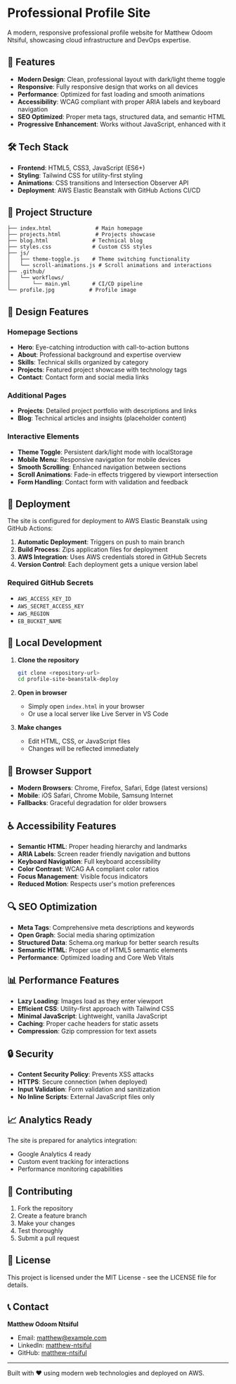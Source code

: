 # Professional Profile Site

A modern, responsive professional profile website for Matthew Odoom Ntsiful, showcasing cloud infrastructure and DevOps expertise.

## 🚀 Features

- **Modern Design**: Clean, professional layout with dark/light theme toggle
- **Responsive**: Fully responsive design that works on all devices
- **Performance**: Optimized for fast loading and smooth animations
- **Accessibility**: WCAG compliant with proper ARIA labels and keyboard navigation
- **SEO Optimized**: Proper meta tags, structured data, and semantic HTML
- **Progressive Enhancement**: Works without JavaScript, enhanced with it

## 🛠️ Tech Stack

- **Frontend**: HTML5, CSS3, JavaScript (ES6+)
- **Styling**: Tailwind CSS for utility-first styling
- **Animations**: CSS transitions and Intersection Observer API
- **Deployment**: AWS Elastic Beanstalk with GitHub Actions CI/CD

## 📁 Project Structure

```
├── index.html              # Main homepage
├── projects.html           # Projects showcase
├── blog.html              # Technical blog
├── styles.css             # Custom CSS styles
├── js/
│   ├── theme-toggle.js    # Theme switching functionality
│   └── scroll-animations.js # Scroll animations and interactions
├── .github/
│   └── workflows/
│       └── main.yml       # CI/CD pipeline
└── profile.jpg           # Profile image
```

## 🎨 Design Features

### Homepage Sections
- **Hero**: Eye-catching introduction with call-to-action buttons
- **About**: Professional background and expertise overview
- **Skills**: Technical skills organized by category
- **Projects**: Featured project showcase with technology tags
- **Contact**: Contact form and social media links

### Additional Pages
- **Projects**: Detailed project portfolio with descriptions and links
- **Blog**: Technical articles and insights (placeholder content)

### Interactive Elements
- **Theme Toggle**: Persistent dark/light mode with localStorage
- **Mobile Menu**: Responsive navigation for mobile devices
- **Smooth Scrolling**: Enhanced navigation between sections
- **Scroll Animations**: Fade-in effects triggered by viewport intersection
- **Form Handling**: Contact form with validation and feedback

## 🚀 Deployment

The site is configured for deployment to AWS Elastic Beanstalk using GitHub Actions:

1. **Automatic Deployment**: Triggers on push to main branch
2. **Build Process**: Zips application files for deployment
3. **AWS Integration**: Uses AWS credentials stored in GitHub Secrets
4. **Version Control**: Each deployment gets a unique version label

### Required GitHub Secrets
- `AWS_ACCESS_KEY_ID`
- `AWS_SECRET_ACCESS_KEY`
- `AWS_REGION`
- `EB_BUCKET_NAME`

## 🔧 Local Development

1. **Clone the repository**
   ```bash
   git clone <repository-url>
   cd profile-site-beanstalk-deploy
   ```

2. **Open in browser**
   - Simply open `index.html` in your browser
   - Or use a local server like Live Server in VS Code

3. **Make changes**
   - Edit HTML, CSS, or JavaScript files
   - Changes will be reflected immediately

## 📱 Browser Support

- **Modern Browsers**: Chrome, Firefox, Safari, Edge (latest versions)
- **Mobile**: iOS Safari, Chrome Mobile, Samsung Internet
- **Fallbacks**: Graceful degradation for older browsers

## ♿ Accessibility Features

- **Semantic HTML**: Proper heading hierarchy and landmarks
- **ARIA Labels**: Screen reader friendly navigation and buttons
- **Keyboard Navigation**: Full keyboard accessibility
- **Color Contrast**: WCAG AA compliant color ratios
- **Focus Management**: Visible focus indicators
- **Reduced Motion**: Respects user's motion preferences

## 🔍 SEO Optimization

- **Meta Tags**: Comprehensive meta descriptions and keywords
- **Open Graph**: Social media sharing optimization
- **Structured Data**: Schema.org markup for better search results
- **Semantic HTML**: Proper use of HTML5 semantic elements
- **Performance**: Optimized loading and Core Web Vitals

## 📊 Performance Features

- **Lazy Loading**: Images load as they enter viewport
- **Efficient CSS**: Utility-first approach with Tailwind CSS
- **Minimal JavaScript**: Lightweight, vanilla JavaScript
- **Caching**: Proper cache headers for static assets
- **Compression**: Gzip compression for text assets

## 🔒 Security

- **Content Security Policy**: Prevents XSS attacks
- **HTTPS**: Secure connection (when deployed)
- **Input Validation**: Form validation and sanitization
- **No Inline Scripts**: External JavaScript files only

## 📈 Analytics Ready

The site is prepared for analytics integration:
- Google Analytics 4 ready
- Custom event tracking for interactions
- Performance monitoring capabilities

## 🤝 Contributing

1. Fork the repository
2. Create a feature branch
3. Make your changes
4. Test thoroughly
5. Submit a pull request

## 📄 License

This project is licensed under the MIT License - see the LICENSE file for details.

## 📞 Contact

**Matthew Odoom Ntsiful**
- Email: matthew@example.com
- LinkedIn: [matthew-ntsiful](https://linkedin.com/in/matthew-ntsiful)
- GitHub: [matthew-ntsiful](https://github.com/matthew-ntsiful)

---

Built with ❤️ using modern web technologies and deployed on AWS.